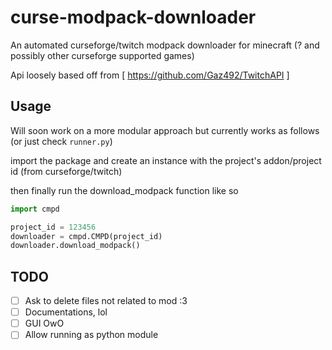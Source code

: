 # curse-modpack-downloader

An automated curseforge/twitch modpack downloader for minecraft (? and possibly other curseforge supported games)

Api loosely based off from [ https://github.com/Gaz492/TwitchAPI ] 

## Usage

Will soon work on a more modular approach but currently
works as follows (or just check `runner.py`)

import the package and create an instance with the
project's addon/project id (from curseforge/twitch)

then finally run the download_modpack function like so
```python
import cmpd

project_id = 123456
downloader = cmpd.CMPD(project_id)
downloader.download_modpack()
```

## TODO
* [ ] Ask to delete files not related to mod :3
* [ ] Documentations, lol
* [ ] GUI OwO
* [ ] Allow running as python module